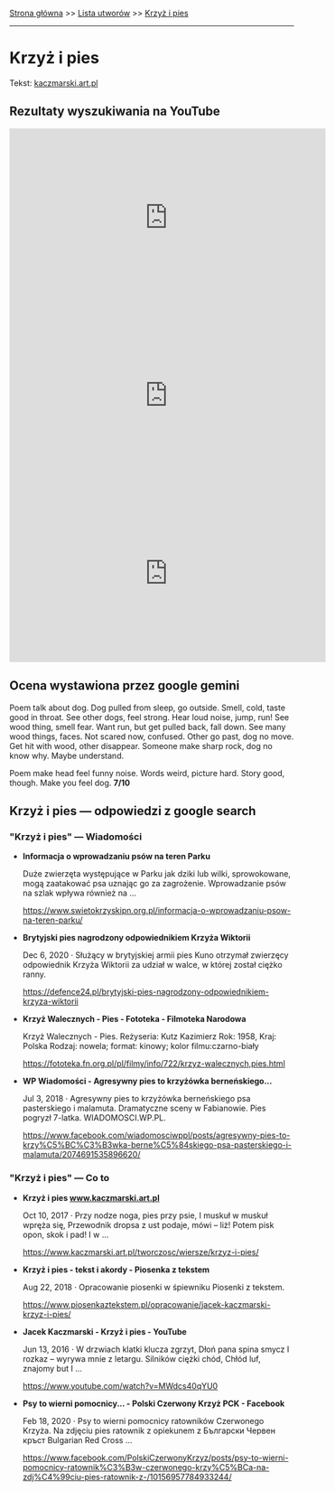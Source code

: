 [Strona główna](../index.md) >> [Lista utworów](../list.md) >> [Krzyż i pies](232.md)

---

# Krzyż i pies

Tekst: [kaczmarski.art.pl](https://www.kaczmarski.art.pl/tworczosc/wiersze/krzyz-i-pies/)

## Rezultaty wyszukiwania na YouTube

<iframe width="560" height="315" src="https://www.youtube.com/embed/Y89S-hx2SuM?si=IdontcarewhotheIRSsendsImnotpayingtaxes" title="YouTube video player" frameborder="0" allow="accelerometer; autoplay; clipboard-write; encrypted-media; gyroscope; picture-in-picture; web-share" referrerpolicy="strict-origin-when-cross-origin" allowfullscreen></iframe>

<iframe width="560" height="315" src="https://www.youtube.com/embed/D9qYiRKZUhw?si=IdontcarewhotheIRSsendsImnotpayingtaxes" title="YouTube video player" frameborder="0" allow="accelerometer; autoplay; clipboard-write; encrypted-media; gyroscope; picture-in-picture; web-share" referrerpolicy="strict-origin-when-cross-origin" allowfullscreen></iframe>

<iframe width="560" height="315" src="https://www.youtube.com/embed/MWdcs40qYU0?si=IdontcarewhotheIRSsendsImnotpayingtaxes" title="YouTube video player" frameborder="0" allow="accelerometer; autoplay; clipboard-write; encrypted-media; gyroscope; picture-in-picture; web-share" referrerpolicy="strict-origin-when-cross-origin" allowfullscreen></iframe>

## Ocena wystawiona przez google gemini

Poem talk about dog. Dog pulled from sleep, go outside. Smell, cold, taste good in throat. See other dogs, feel strong. Hear loud noise, jump, run! See wood thing, smell fear. Want run, but get pulled back, fall down. See many wood things, faces. Not scared now, confused. Other go past, dog no move. Get hit with wood, other disappear. Someone make sharp rock, dog no know why. Maybe understand.

Poem make head feel funny noise. Words weird, picture hard. Story good, though. Make you feel dog. **7/10**


## Krzyż i pies — odpowiedzi z google search

### "Krzyż i pies" — Wiadomości

- **Informacja o wprowadzaniu psów na teren Parku**

    Duże zwierzęta występujące w Parku jak dziki lub wilki, sprowokowane, mogą zaatakować psa uznając go za zagrożenie. Wprowadzanie psów na szlak wpływa również na ... 

   <https://www.swietokrzyskipn.org.pl/informacja-o-wprowadzaniu-psow-na-teren-parku/>
- **Brytyjski pies nagrodzony odpowiednikiem Krzyża Wiktorii**

    Dec 6, 2020  ·  Służący w brytyjskiej armii pies Kuno otrzymał zwierzęcy odpowiednik Krzyża Wiktorii za udział w walce, w której został ciężko ranny. 

   <https://defence24.pl/brytyjski-pies-nagrodzony-odpowiednikiem-krzyza-wiktorii>
- **Krzyż Walecznych - Pies - Fototeka - Filmoteka Narodowa**

    Krzyż Walecznych - Pies. Reżyseria: Kutz Kazimierz Rok: 1958, Kraj: Polska Rodzaj: nowela; format: kinowy; kolor filmu:czarno-biały 

   <https://fototeka.fn.org.pl/pl/filmy/info/722/krzyz-walecznych,pies.html>
- **WP Wiadomości - Agresywny pies to krzyżówka berneńskiego...**

    Jul 3, 2018  ·  Agresywny pies to krzyżówka berneńskiego psa pasterskiego i malamuta. Dramatyczne sceny w Fabianowie. Pies pogryzł 7-latka. WIADOMOSCI.WP.PL. 

   <https://www.facebook.com/wiadomosciwppl/posts/agresywny-pies-to-krzy%C5%BC%C3%B3wka-berne%C5%84skiego-psa-pasterskiego-i-malamuta/2074691535896620/>

### "Krzyż i pies" — Co to

- **Krzyż i pies www.kaczmarski.art.pl**

    Oct 10, 2017  ·  Przy nodze noga, pies przy psie, I muskuł w muskuł wpręża się, Przewodnik dropsa z ust podaje, mówi – liż! Potem pisk opon, skok i pad! I w ... 

   <https://www.kaczmarski.art.pl/tworczosc/wiersze/krzyz-i-pies/>
- **Krzyż i pies - tekst i akordy - Piosenka z tekstem**

    Aug 22, 2018  ·  Opracowanie piosenki w śpiewniku Piosenki z tekstem. 

   <https://www.piosenkaztekstem.pl/opracowanie/jacek-kaczmarski-krzyz-i-pies/>
- **Jacek Kaczmarski - Krzyż i pies - YouTube**

    Jun 13, 2016  ·  W drzwiach klatki klucza zgrzyt, Dłoń pana spina smycz I rozkaz – wyrywa mnie z letargu. Silników ciężki chód, Chłód luf, znajomy but I ... 

   <https://www.youtube.com/watch?v=MWdcs40qYU0>
- **Psy to wierni pomocnicy... - Polski Czerwony Krzyż PCK - Facebook**

    Feb 18, 2020  ·  Psy to wierni pomocnicy ratowników Czerwonego Krzyża. Na zdjęciu pies ratownik z opiekunem z Български Червен кръст Bulgarian Red Cross ... 

   <https://www.facebook.com/PolskiCzerwonyKrzyz/posts/psy-to-wierni-pomocnicy-ratownik%C3%B3w-czerwonego-krzy%C5%BCa-na-zdj%C4%99ciu-pies-ratownik-z-/10156957784933244/>

